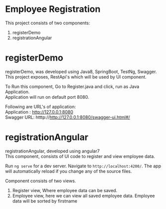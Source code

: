 # Employee Registration
 
This project consists of two components:
1. registerDemo
2. registrationAngular

# registerDemo

registerDemo, was developed using Java8, SpringBoot, TestNg, Swagger. <br/>
This project exposes, RestApi's which will be used by UI component.

To Run this component, Go to Register.java and click, run as Java Application. <br/>
Application will run on default port 8080.

Following are URL's of application: <br/>
Application : http://127.0.0.1:8080 <br/>
Swagger URL: htttp://http://127.0.0.1:8080/swagger-ui.html#/ <br/>

# registrationAngular

registrationAngular, developed using angular7 <br/>
This component, consists of UI code to register and view employee data.<br/>

Run `ng serve` for a dev server. Navigate to `http://localhost:4200/`. The app will automatically reload if you change any of the source files. <br/>

Component consists of two views. <br/>
1. Register view, Where employee data can be saved. <br/>
2. Employee view, here we can view all saved employee data. Employee data will be sorted by firstname
